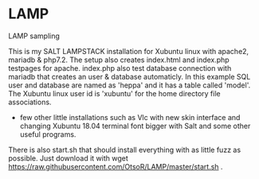 # LAMP
LAMP sampling

This is my SALT LAMPSTACK installation for Xubuntu linux  with apache2, mariadb & php7.2. The setup also creates index.html and index.php testpages for apache. index.php also test database connection with mariadb that creates an user & database automaticly. 
In this example SQL user and database are named as 'heppa' and it has a table called 'model'. The Xubuntu linux user id is 'xubuntu' for the home directory file associations.   

 + few other little installations such as Vlc with new skin interface and changing Xubuntu 18.04 terminal font bigger with Salt and 
 some other useful programs. 
 
 There is also start.sh that should install everything with as little fuzz as possible. Just download it with wget https://raw.githubusercontent.com/OtsoR/LAMP/master/start.sh . 
